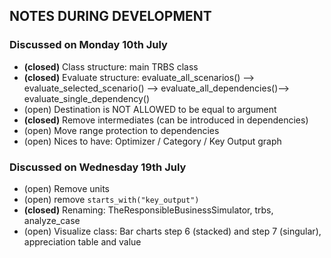 ## NOTES DURING DEVELOPMENT


### Discussed on Monday 10th July
- **(closed)** Class structure: main TRBS class
- **(closed)** Evaluate structure: evaluate_all_scenarios() --> evaluate_selected_scenario() --> evaluate_all_dependencies()--> 
evaluate_single_dependency()
- (open) Destination is NOT ALLOWED to be equal to argument 
- **(closed)** Remove intermediates (can be introduced in dependencies)
- (open) Move range protection to dependencies 
- (open) Nices to have: Optimizer / Category / Key Output graph

### Discussed on Wednesday 19th July
- (open) Remove units
- (open) remove `starts_with("key_output")`
- **(closed)** Renaming: TheResponsibleBusinessSimulator, trbs, analyze_case
- (open) Visualize class: Bar charts  step 6 (stacked) and step 7 (singular), appreciation table and value